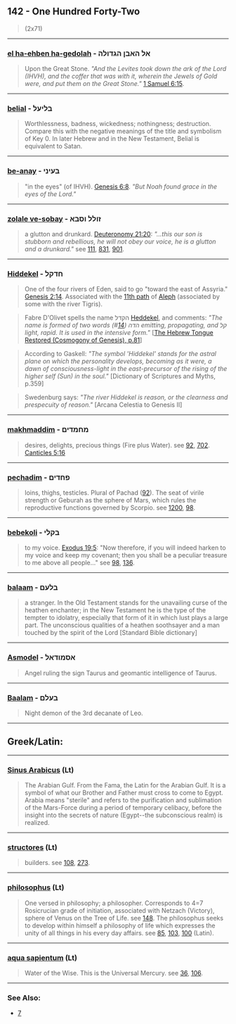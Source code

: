 ## 142 - One Hundred Forty-Two
> (2x71)

---

### [el ha-ehben ha-gedolah](/keys/AL.HABN.HGDVLH) - אל האבן הגדולה
> Upon the Great Stone. *"And the Levites took down the ark of the Lord (IHVH), and the coffer that was with it, wherein the Jewels of Gold were, and put them on the Great Stone."* [1 Samuel 6:15](http://biblehub.com/1_samuel/6-15.htm).

---

### [belial](/keys/BLIOL) - בליעל
> Worthlessness, badness, wickedness; nothingness; destruction. Compare this with the negative meanings of the title and symbolism of Key 0. In later Hebrew and in the New Testament, Belial is equivalent to Satan.

---

### [be-anay](/keys/BOINI) - בעיני
> "in the eyes" (of IHVH). [Genesis 6:8](http://biblehub.com/genesis/6-8.htm). *"But Noah found grace in the eyes of the Lord."*

---

### [zolale ve-sobay](/keys/ZVLL.VSBA) - זולל וסבא
> a glutton and drunkard. [Deuteronomy 21:20](http://biblehub.com/deuteronomy/21-20.htm): *"...this our son is stubborn and rebellious, he will not obey our voice, he is a glutton and a drunkard."* see [111](111), [831](831), [901](901).

---

### [Hiddekel](/keys/ChDQL) - חדקל
> One of the four rivers of Eden, said to go "toward the east of Assyria." [Genesis 2:14](http://biblehub.com/genesis/2-14.htm). Associated with the [11th path](11) of [Aleph](/keys/A) (associated by some with the river Tigris).

> Fabre D'Olivet spells the name הקדל [Heddekel](/keys/HDQL), and comments: *"The name is formed of two words הדה (#[14](14)) emitting, propagating, and קל light, rapid. It is used in the intensive form."* [[The Hebrew Tongue Restored (Cosmogony of Genesis), p.81](https://archive.org/stream/hebraictongueres00fabriala#page/80/mode/2up)]

> According to Gaskell: *"The symbol 'Hiddekel' stands for the astral plane on which the personality develops, becoming as it were, a dawn of consciousness-light in the east-precursor of the rising of the higher self (Sun) in the soul."* [Dictionary of Scriptures and Myths, p.359]

> Swedenburg says: *"The river Hiddekel is reason, or the clearness and prespecuity of reason."* [Arcana Celestia to Genesis II]

---

### [makhmaddim](/keys/MChMDIM) - מחמדים
> desires, delights, precious things (Fire plus Water). see [92](92), [702](702). [Canticles 5:16](http://biblehub.com//.htm)

---

### [pechadim](/keys/PChDIM) - פחדים
> loins, thighs, testicles. Plural of Pachad ([92](92)). The seat of virile strength or Geburah as the sphere of Mars, which rules the reproductive functions governed by Scorpio. see [1200](1200), [98](98).

---

### [bebekoli](/keys/BQLI) - בקלי
> to my voice. [Exodus 19:5](http://biblehub.com//.htm): "Now therefore, if you will indeed harken to my voice and keep my covenant; then you shall be a peculiar treasure to me above all people..." see [98](98), [136](136).

---

### [balaam](/keys/BLOM) - בלעם
> a stranger. In the Old Testament stands for the unavailing curse of the heathen enchanter; in the New Testament he is the type of the tempter to idolatry, especially that form of it in which lust plays a large part. The unconscious qualities of a heathen soothsayer and a man touched by the spirit of the Lord [Standard Bible dictionary]

---

### [Asmodel](/keys/ASMVDAL) - אסמודאל
> Angel ruling the sign Taurus and geomantic intelligence of Taurus.

---

### [Baalam](/keys/BOLM) - בעלם
> Night demon of the 3rd decanate of Leo.

---

## Greek/Latin:

---

### [Sinus Arabicus](/latin?word=Sinus+Arabicus) (Lt)
> The Arabian Gulf. From the Fama, the Latin for the Arabian Gulf. It is a symbol of what our Brother and Father must cross to come to Egypt. Arabia means "sterile" and refers to the purification and sublimation of the Mars-Force during a period of temporary celibacy, before the insight into the secrets of nature (Egypt--the subconscious realm) is realized.

---

### [structores](/latin?word=structores) (Lt)
> builders. see [108](108), [273](273).

---

### [philosophus](/latin?word=philosophus) (Lt)
> One versed in philosophy; a philosopher. Corresponds to 4=7 Rosicrucian grade of initiation, associated with Netzach (Victory), sphere of Venus on the Tree of Life. see [148](148). The philosophus seeks to develop within himself a philosophy of life which expresses the unity of all things in his every day affairs. see [85](85), [103](103), [100](100) (Latin).

---

### [aqua sapientum](/latin?word=aqua+sapientum) (Lt)
> Water of the Wise. This is the Universal Mercury. see [36](36), [106](106).

---

### See Also:

- [7](7)

